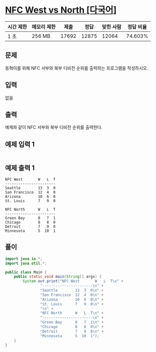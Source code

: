 

# [NFC West vs North [다국어]](https://www.acmicpc.net/problem/10170)

| 시간 제한 | 메모리 제한 | 제출 | 정답 | 맞힌 사람 | 정답 비율 |
| --- | --- | --- | --- | --- | --- |
| 1 초 | 256 MB | 17692 | 12875 | 12064 | 74.603% |

## 문제

동혁이를 위해 NFC 서부와 북부 디비전 순위를 출력하는 프로그램을 작성하시오.

## 입력

없음

## 출력

예제와 같이 NFC 서부와 북부 디비전 순위를 출력한다.

## 예제 입력 1

```

```

## 예제 출력 1

```
NFC West       W   L  T
-----------------------
Seattle        13  3  0
San Francisco  12  4  0
Arizona        10  6  0
St. Louis      7   9  0

NFC North      W   L  T
-----------------------
Green Bay      8   7  1
Chicago        8   8  0
Detroit        7   9  0
Minnesota      5  10  1
```

## 풀이

```java
import java.io.*;
import java.util.*;

public class Main {
    public static void main(String[] args) {
        System.out.print("NFC West       W   L  T\n" +
                "-----------------------\n" +
                "Seattle        13  3  0\n" +
                "San Francisco  12  4  0\n" +
                "Arizona        10  6  0\n" +
                "St. Louis      7   9  0\n" +
                "\n" +
                "NFC North      W   L  T\n" +
                "-----------------------\n" +
                "Green Bay      8   7  1\n" +
                "Chicago        8   8  0\n" +
                "Detroit        7   9  0\n" +
                "Minnesota      5  10  1");
    }
}
```
